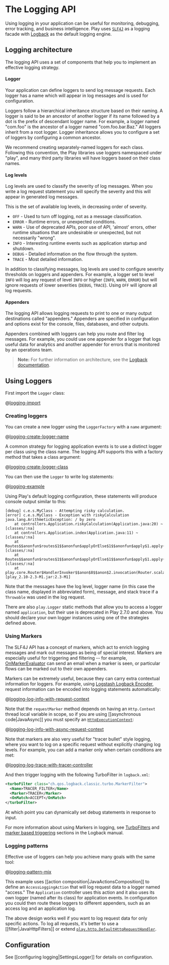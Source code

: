 <!--- Copyright (C) Lightbend Inc. <https://www.lightbend.com> -->
# The Logging API

Using logging in your application can be useful for monitoring, debugging, error tracking, and business intelligence. Play uses [`SLF4J`](https://www.slf4j.org) as a logging facade with [Logback](https://logback.qos.ch/) as the default logging engine.

## Logging architecture

The logging API uses a set of components that help you to implement an effective logging strategy.

#### Logger

Your application can define loggers to send log message requests. Each logger has a name which will appear in log messages and is used for configuration.  

Loggers follow a hierarchical inheritance structure based on their naming. A logger is said to be an ancestor of another logger if its name followed by a dot is the prefix of descendant logger name. For example, a logger named "com.foo" is the ancestor of a logger named "com.foo.bar.Baz." All loggers inherit from a root logger. Logger inheritance allows you to configure a set of loggers by configuring a common ancestor.

We recommend creating separately-named loggers for each class. Following this convention, the Play libraries use loggers namespaced under "play", and many third party libraries will have loggers based on their class names.

#### Log levels

Log levels are used to classify the severity of log messages. When you write a log request statement you will specify the severity and this will appear in generated log messages.

This is the set of available log levels, in decreasing order of severity.

- `OFF` - Used to turn off logging, not as a message classification.
- `ERROR` - Runtime errors, or unexpected conditions.
- `WARN` - Use of deprecated APIs, poor use of API, 'almost' errors, other runtime situations that are undesirable or unexpected, but not necessarily "wrong".
- `INFO` - Interesting runtime events such as application startup and shutdown.
- `DEBUG` - Detailed information on the flow through the system.
- `TRACE` - Most detailed information.

In addition to classifying messages, log levels are used to configure severity thresholds on loggers and appenders. For example, a logger set to level `INFO` will log any request of level `INFO` or higher (`INFO`, `WARN`, `ERROR`) but will ignore requests of lower severities (`DEBUG`, `TRACE`). Using `OFF` will ignore all log requests.

#### Appenders

The logging API allows logging requests to print to one or many output destinations called "appenders." Appenders are specified in configuration and options exist for the console, files, databases, and other outputs.

Appenders combined with loggers can help you route and filter log messages. For example, you could use one appender for a logger that logs useful data for analytics and another appender for errors that is monitored by an operations team.

> **Note:** For further information on architecture, see the [Logback documentation](https://logback.qos.ch/manual/architecture.html).

## Using Loggers

First import the `Logger` class:

@[logging-import](code/javaguide/logging/JavaLogging.java)

### Creating loggers

You can create a new logger using the `LoggerFactory` with a `name` argument:

@[logging-create-logger-name](code/javaguide/logging/JavaLogging.java)

A common strategy for logging application events is to use a distinct logger per class using the class name. The logging API supports this with a factory method that takes a class argument:

@[logging-create-logger-class](code/javaguide/logging/JavaLogging.java)

You can then use the `Logger` to write log statements:

@[logging-example](code/javaguide/logging/JavaLogging.java)

Using Play's default logging configuration, these statements will produce console output similar to this:

```
[debug] c.e.s.MyClass - Attempting risky calculation.
[error] c.e.s.MyClass - Exception with riskyCalculation
java.lang.ArithmeticException: / by zero
    at controllers.Application.riskyCalculation(Application.java:20) ~[classes/:na]
    at controllers.Application.index(Application.java:11) ~[classes/:na]
    at Routes$$anonfun$routes$1$$anonfun$applyOrElse$1$$anonfun$apply$1.apply(routes_routing.scala:69) [classes/:na]
    at Routes$$anonfun$routes$1$$anonfun$applyOrElse$1$$anonfun$apply$1.apply(routes_routing.scala:69) [classes/:na]
    at play.core.Router$HandlerInvoker$$anon$8$$anon$2.invocation(Router.scala:203) [play_2.10-2.3-M1.jar:2.3-M1]
```

Note that the messages have the log level, logger name (in this case the class name, displayed in abbreviated form), message, and stack trace if a `Throwable` was used in the log request.

There are also `play.Logger` static methods that allow you to access a logger named `application`, but their use is deprecated in Play 2.7.0 and above. You should declare your own logger instances using one of the strategies defined above.

### Using Markers

The SLF4J API has a concept of markers, which act to enrich logging messages and mark out messages as being of special interest.  Markers are especially useful for triggering and filtering -- for example, [OnMarkerEvaluator](https://logback.qos.ch/manual/appenders.html#OnMarkerEvaluator) can send an email when a marker is seen, or particular flows can be marked out to their own appenders.

Markers can be extremely useful, because they can carry extra contextual information for loggers.  For example, using [Logstash Logback Encoder](https://github.com/logstash/logstash-logback-encoder#loggingevent_custom_event), request information can be encoded into logging statements automatically:

@[logging-log-info-with-request-context](code/javaguide/logging/JavaMarkerController.java)

Note that the `requestMarker` method depends on having an `Http.Context` thread local variable in scope, so if you are using [[asynchronous code|JavaAsync]] you must specify an [`HttpExecutionContext`](api/java/play/libs/concurrent/HttpExecutionContext.html):

@[logging-log-info-with-async-request-context](code/javaguide/logging/JavaMarkerController.java)

Note that markers are also very useful for "tracer bullet" style logging, where you want to log on a specific request without explicitly changing log levels.  For example, you can add a marker only when certain conditions are met:

@[logging-log-trace-with-tracer-controller](code/javaguide/logging/JavaTracerController.java)

And then trigger logging with the following TurboFilter in `logback.xml`:

```xml
<turboFilter class="ch.qos.logback.classic.turbo.MarkerFilter">
  <Name>TRACER_FILTER</Name>
  <Marker>TRACER</Marker>
  <OnMatch>ACCEPT</OnMatch>
</turboFilter>
```

At which point you can dynamically set debug statements in response to input.

For more information about using Markers in logging, see [TurboFilters](https://logback.qos.ch/manual/filters.html#TurboFilter) and [marker based triggering](https://logback.qos.ch/manual/appenders.html#OnMarkerEvaluator) sections in the Logback manual.

### Logging patterns

Effective use of loggers can help you achieve many goals with the same tool:

@[logging-pattern-mix](code/javaguide/logging/Application.java)

This example uses [[action composition|JavaActionsComposition]] to define an `AccessLoggingAction` that will log request data to a logger named "access." The `Application` controller uses this action and it also uses its own logger (named after its class) for application events. In configuration you could then route these loggers to different appenders, such as an access log and an application log.

The above design works well if you want to log request data for only specific actions. To log all requests, it's better to use a [[filter|JavaHttpFilters]] or extend [`play.http.DefaultHttpRequestHandler`](api/java/play/http/DefaultHttpRequestHandler.html).

## Configuration

See [[configuring logging|SettingsLogger]] for details on configuration.
